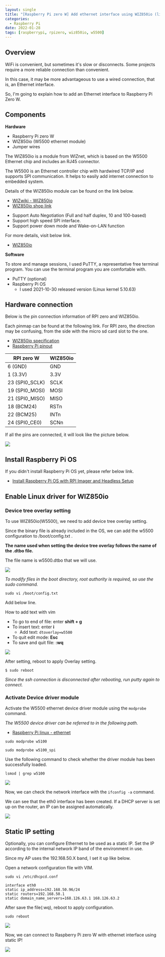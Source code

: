 ```yaml
---
layout: single
title: "[Raspberry Pi zero W] Add ethernet interface using WIZ850io (linux kernel v5.x)"
categories:
  - Raspberry Pi
date: 2022-01-28
tags: [raspberrypi, rpizero, wiz850io, w5500]
---
```


## Overview


WiFi is convenient, but sometimes it's slow or disconnects. Some projects require a more reliable connection than convenient.

In this case, it may be more advantageous to use a wired connection, that is, an Ethernet interface.

So, I'm going to explain how to add an Ethernet interface to Raspberry Pi Zero W.



## Components

**Hardware**

* Raspberry Pi zero W
* WIZ850io (W5500 ethernet module)
* Jumper wires

The WIZ850io is a module from WIZnet, which is based on the W5500 Ethernet chip and includes an RJ45 connector.

The W5500 is an Ethernet controller chip with hardwired TCP/IP and supports SPI communication. It helps to easily add internet connection to embedded system.

Details of the WIZ850io module can be found on the link below.

- [WIZwiki - WIZ850io](https://wizwiki.net/wiki/doku.php?id=products:wiz850io:start)
- [WIZ850io shop link](http://shop.wiznet.co.kr/front/contents/product/view.asp?cateid=48&pid=1263)

* Support Auto Negotiation (Full and half duplex, 10 and 100-based)
* Support high speed SPI interface.
* Support power down mode and Wake-on-LAN function

For more details, visit below link.

* [WIZ850io](https://docs.wiznet.io/Product/ioModule/wiz850io)


**Software**

To store and manage sessions, I used PuTTY, a representative free terminal program. You can use the terminal program you are comfortable with.

* PuTTY (optional)
* Raspberry Pi OS
  * I used 2021-10-30 released version (Linux kernel 5.10.63)


## Hardware connection

Below is the pin connection information of RPI zero and WIZ850io.

Each pinmap can be found at the following link.
For RPI zero, the direction may be confusing, from the side with the micro sd card slot to the one.

- [WIZ850io specification](https://docs.wiznet.io/Product/ioModule/wiz850io)
- [Raspberry Pi pinout](https://pinout.xyz/pinout/spi)


| RPI zero W     | WIZ850io |
| -------------- | -------- |
| 6 (GND)        | GND      |
| 1 (3.3V)       | 3.3V     |
| 23 (SPI0_SCLK) | SCLK     |
| 19 (SPI0_MOSI) | MOSI     |
| 21 (SPI0_MISO) | MISO     |
| 18 (BCM24)     | RSTn     |
| 22 (BCM25)     | INTn     |
| 24 (SPI0_CE0)  | SCNn     |


If all the pins are connected, it will look like the picture below.

<img src="https://github.com/renakim/renakim.github.io/blob/master/files/rpizero-ethernet.jpg?raw=true">


## Install Raspberry Pi OS

If you didn't install Raspberry Pi OS yet, please refer below link.

- [Install Raspberry Pi OS with RPI Imager and Headless Setup](https://renakim.github.io/rpi-imager-en/)


## Enable Linux driver for WIZ850io

### Device tree overlay setting

To use WIZ850io(W5500), we need to add device tree overlay setting.

Since the binary file is already included in the OS, we can add the w5500 configuration to /boot/config.txt .

**The name used when setting the device tree overlay follows the name of the .dtbo file.**

The file name is w5500.dtbo that we will use.

<img src="https://github.com/renakim/renakim.github.io/blob/master/files/rpizero-ethernet-ls-dtbo.png?raw=true" />

_To modify files in the boot directory, root authority is required, so use the sudo command._

`sudo vi /boot/config.txt`

Add below line.

How to add text with vim
- To go to end of file: enter **shift + g**
- To insert text: enter **i**
  - Add text: `dtoverlay=w5500`
- To quit edit mode: **Esc**
- To save and quit file: **:wq**

<img src="https://github.com/renakim/renakim.github.io/blob/master/files/rpizero-ethernet-dtoverlay.png?raw=true" />


After setting, reboot to apply Overlay setting.


`$ sudo reboot`

_Since the ssh connection is disconnected after rebooting, run putty again to connect._


### Activate Device driver module

Activate the W5500 ethernet device driver module using the `modprobe` command.

_The W5500 device driver can be referred to in the following path._

* [Raspberry Pi linux - ethernet](https://github.com/raspberrypi/linux/tree/rpi-5.10.y/drivers/net/ethernet/wiznet)

`sudo modprobe w5100`

`sudo modprobe w5100_spi`

Use the following command to check whether the driver module has been successfully loaded.

`lsmod | grep w5100`

<img src="https://github.com/renakim/renakim.github.io/blob/master/files/rpizero-ethernet-lsmod.png?raw=true" />


Now, we can check the network interface with the `ifconfig -a` command. 

We can see that the eth0 interface has been created. If a DHCP server is set up on the router, an IP can be assigned automatically.


<img src="https://github.com/renakim/renakim.github.io/blob/master/files/rpizero-ethernet_ifconfig-eth0.png?raw=true" />




## Static IP setting

Optionally, you can configure Ethernet to be used as a static IP. Set the IP according to the internal network IP band of the environment in use.

Since my AP uses the 192.168.50.X band, I set it up like below.

Open a network configuration file with VIM.

`sudo vi /etc/dhcpcd.conf`

```
interface eth0
static ip_address=192.168.50.96/24
static routers=192.168.50.1
static domain_name_servers=168.126.63.1 168.126.63.2
```

After save the file(:wq), reboot to apply configuration.

`sudo reboot`

<img src="https://github.com/renakim/renakim.github.io/blob/master/files/rpizero-ethernet_dhcpcd-eth0.png?raw=true" />

Now, we can connect to Raspberry Pi zero W with ethernet interface using static IP!

<img src="https://github.com/renakim/renakim.github.io/blob/master/files/rpizero-ethernet_ifconfig-eth0-static.png?raw=true" />
